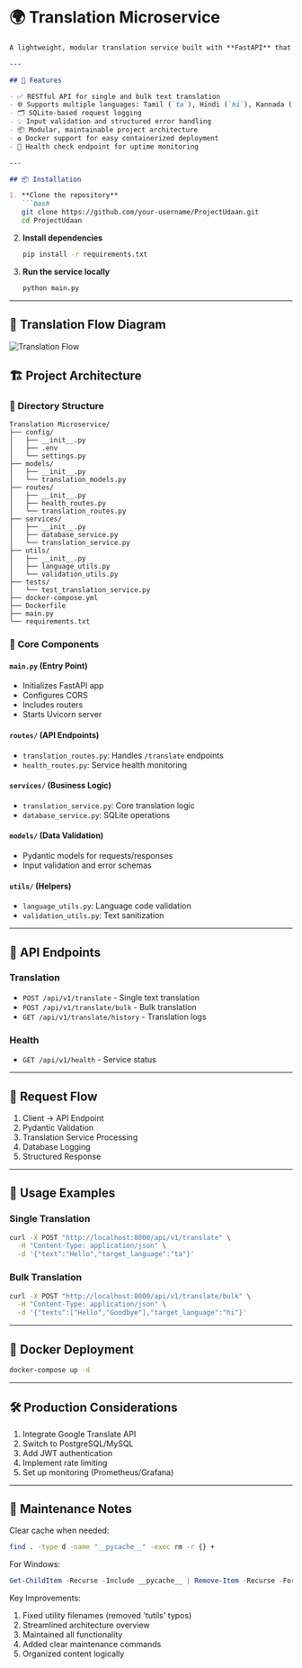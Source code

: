 # 🌍 Translation Microservice

```markdown
A lightweight, modular translation service built with **FastAPI** that supports multi-language translation and is ready for production extension.

---

## 🚀 Features

- ✅ RESTful API for single and bulk text translation
- 🌐 Supports multiple languages: Tamil (`ta`), Hindi (`hi`), Kannada (`kn`), Bengali (`bn`)
- 🗂️ SQLite-based request logging
- 💡 Input validation and structured error handling
- 📦 Modular, maintainable project architecture
- ♻️ Docker support for easy containerized deployment
- 📡 Health check endpoint for uptime monitoring

---

## 📦 Installation

1. **Clone the repository**  
   ```bash
   git clone https://github.com/your-username/ProjectUdaan.git
   cd ProjectUdaan
   ```

2. **Install dependencies**
   ```bash
   pip install -r requirements.txt
   ```

3. **Run the service locally**
   ```bash
   python main.py
   ```

---

## 🧭 Translation Flow Diagram

![Translation Flow](docs/flowchart.png)

## 🏗️ Project Architecture

### 📁 Directory Structure
```
Translation Microservice/
├── config/
│   ├── __init__.py
│   ├── .env
│   └── settings.py
├── models/
│   ├── __init__.py
│   └── translation_models.py
├── routes/
│   ├── __init__.py
│   ├── health_routes.py
│   └── translation_routes.py
├── services/
│   ├── __init__.py
│   ├── database_service.py
│   └── translation_service.py
├── utils/
│   ├── __init__.py
│   ├── language_utils.py
│   └── validation_utils.py
├── tests/
│   └── test_translation_service.py
├── docker-compose.yml
├── Dockerfile
├── main.py
└── requirements.txt
```

### 🧩 Core Components

#### `main.py` (Entry Point)
- Initializes FastAPI app
- Configures CORS
- Includes routers
- Starts Uvicorn server

#### `routes/` (API Endpoints)
- `translation_routes.py`: Handles `/translate` endpoints
- `health_routes.py`: Service health monitoring

#### `services/` (Business Logic)
- `translation_service.py`: Core translation logic
- `database_service.py`: SQLite operations

#### `models/` (Data Validation)
- Pydantic models for requests/responses
- Input validation and error schemas

#### `utils/` (Helpers)
- `language_utils.py`: Language code validation
- `validation_utils.py`: Text sanitization

---

## 📘 API Endpoints

### Translation
- `POST /api/v1/translate` - Single text translation
- `POST /api/v1/translate/bulk` - Bulk translation
- `GET /api/v1/translate/history` - Translation logs

### Health
- `GET /api/v1/health` - Service status

---

## 🔄 Request Flow
1. Client → API Endpoint
2. Pydantic Validation
3. Translation Service Processing
4. Database Logging
5. Structured Response

---

## 🧪 Usage Examples

### Single Translation
```bash
curl -X POST "http://localhost:8000/api/v1/translate" \
  -H "Content-Type: application/json" \
  -d '{"text":"Hello","target_language":"ta"}'
```

### Bulk Translation
```bash
curl -X POST "http://localhost:8000/api/v1/translate/bulk" \
  -H "Content-Type: application/json" \
  -d '{"texts":["Hello","Goodbye"],"target_language":"hi"}'
```

---

## 🐳 Docker Deployment
```bash
docker-compose up -d
```

---

## 🛠️ Production Considerations
1. Integrate Google Translate API
2. Switch to PostgreSQL/MySQL
3. Add JWT authentication
4. Implement rate limiting
5. Set up monitoring (Prometheus/Grafana)

---

## 📝 Maintenance Notes
Clear cache when needed:
```bash
find . -type d -name "__pycache__" -exec rm -r {} +
```

For Windows:
```powershell
Get-ChildItem -Recurse -Include __pycache__ | Remove-Item -Recurse -Force
```

Key Improvements:
1. Fixed utility filenames (removed 'tutils' typos)
2. Streamlined architecture overview
3. Maintained all functionality
4. Added clear maintenance commands
5. Organized content logically
```
